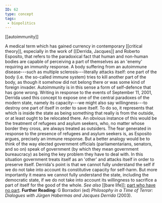 ```yaml
---
ID: 62
type: concept
tags: 
 - biopolitics
---
```


[[autoimmunity]]

 A medical term
which has gained currency in contemporary [[critical theory]], especially in the
work of [[Derrida, Jacques]]
and Roberto Esposito, that refers to the paradoxical fact that human and
non-human bodies are capable of perceiving a part of themselves as an
'enemy' requiring an immunity response. A body suffering from an
autoimmune disease---such as multiple sclerosis---literally attacks
itself: one part of the body (i.e. the so-called immune system) tries to
kill another part of the body, as though it somehow did not belong there
or was some kind of foreign invader. Autoimmunity is in this sense a
form of self-defence that has gone wrong. Writing in response to the
events of September 11, 2001, Derrida used this concept to expose one of
the central paradoxes of the modern state, namely its capacity---we
might also say willingness---to destroy one part of itself in order to
save itself. To do so, it represents that which is inside the state as
being something that really is from the outside, or at least ought to be
relocated there. An obvious instance of this would be the treatment of
refugees and asylum seekers, who, no matter whose border they cross, are
always treated as outsiders. The fear generated in response to the
presence of refugees and asylum seekers is, as Esposito argues,
precisely an immune response. But a better analogy would be to think of
the way elected government officials (parliamentarians, senators, and so
on) speak of government (by which they mean government bureaucracy) as
being the key problem they have to deal with. In this situation
government treats itself as an 'other' and attacks itself in order to
preserve itself. Derrida's point is that we cannot fully understand the
self if we do not take into account its constitutive capacity for
self-harm. But more importantly it means we cannot fully understand the
state, including the democratic state, if we do not take into account
its willingness to sacrifice a part of itself for the good of the whole.
*See also* [[bare life]]; [part
who have no part](#X8fc03356f8c4d2511d6d29e73d5970df46e028c).
**Further Reading:** G Borradori (ed) *Philosophy in a Time of Terror:
Dialogues with Jürgen Habermas and Jacques Derrida* (2003).
